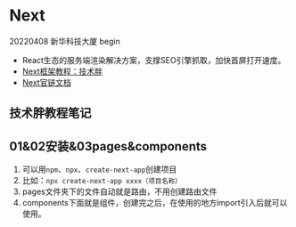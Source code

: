 # Next
20220408 新华科技大厦 begin
* React生态的服务端渲染解决方案，支撑SEO引擎抓取，加快首屏打开速度。
* [Next框架教程：技术胖](https://jspang.com/article/51)
* [Next官链文档](https://www.nextjs.cn/)

## 技术胖教程笔记
## 01&02安装&03pages&components
1. 可以用`npm`、`npx`、`create-next-app`创建项目
2. 比如：`npx create-next-app xxxx（项目名称）`
3. pages文件夹下的文件自动就是路由，不用创建路由文件
4. components下面就是组件，创建完之后，在使用的地方import引入后就可以使用。